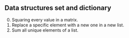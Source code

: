Data structures set and dictionary
---
0. Squaring every value in a matrix.
1. Replace a specific element with a new one in a new list.
2. Sum all unique elements of a list.